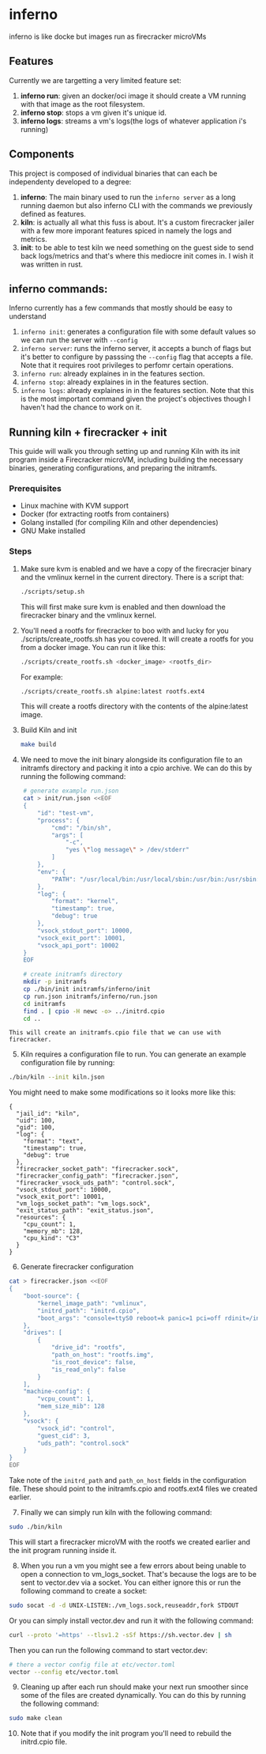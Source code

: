 # inferno
inferno is like docke but images run as firecracker microVMs
## Features
Currently we are targetting a very limited feature set:
1. **inferno run**: given an docker/oci image it should create a VM running with that image as the root filesystem.
2. **inferno stop**: stops a vm given it's unique id.
3. **inferno logs**: streams a vm's logs(the logs of whatever application i's running)

## Components
This project is composed of individual binaries that can each be independenty developed to a degree:
1. **inferno**: The main binary used to run the `inferno server` as a long running daemon but also inferno CLI with the commands we previously defined as features.
2. **kiln**: is actually all what this fuss is about. It's a custom firecracker jailer with a few more imporant features spiced in namely the logs and metrics.
3. **init**: to be able to test kiln we need something on the guest side to send back logs/metrics and that's where this mediocre init comes in. I wish it was written in rust.

## inferno commands:
Inferno currently has a few commands that mostly should be easy to understand

1. `inferno init`: generates a configuration file with some default values so we can run the server with `--config`
2. `inferno server`: runs the inferno server, it accepts a bunch of flags but it's better to configure by passsing the `--config` flag that accepts a file. Note that it requires root privileges to perfomr certain operations.
3. `inferno run`: already explaines in in the features section.
4. `inferno stop`: already explaines in in the features section.
5. `inferno logs`: already explaines in in the features section. Note that this is the most important command given the project's objectives though I haven't had the chance to work on it.

## Running kiln + firecracker + init

This guide will walk you through setting up and running Kiln with its init program inside a Firecracker microVM, including building the necessary binaries, generating configurations, and preparing the initramfs.

### Prerequisites
* Linux machine with KVM support
* Docker (for extracting rootfs from containers)
* Golang installed (for compiling Kiln and other dependencies)
* GNU Make installed

### Steps
1. Make sure kvm is enabled and we have a copy of the firecracjer binary and the vmlinux kernel in the current directory. There is a script that:
    ```sh
    ./scripts/setup.sh
    ```
    This will first make sure kvm is enabled and then download the firecracker binary and the vmlinux kernel.

2. You'll need a rootfs for firecracker to boo with and lucky for you ./scripts/create_rootfs.sh has  you covered. It will create a rootfs for you from a docker image. You can run it like this:
    ```sh
    ./scripts/create_rootfs.sh <docker_image> <rootfs_dir>
    ```
    For example:
    ```sh
    ./scripts/create_rootfs.sh alpine:latest rootfs.ext4
    ```
    This will create a rootfs directory with the contents of the alpine:latest image.

3. Build Kiln and init
    ```sh
    make build
    ```
4. We need to move the init binary alongside its configuration file to an initramfs directory and packing it into a cpio archive. We can do this by running the following command:
```sh
    # generate example run.json
    cat > init/run.json <<EOF
    {
        "id": "test-vm",
        "process": {
            "cmd": "/bin/sh",
            "args": [
                "-c",
                "yes \"log message\" > /dev/stderr"
            ]
        },
        "env": {
            "PATH": "/usr/local/bin:/usr/local/sbin:/usr/bin:/usr/sbin:/bin:/sbin"
        },
        "log": {
            "format": "kernel",
            "timestamp": true,
            "debug": true
        },
        "vsock_stdout_port": 10000,
        "vsock_exit_port": 10001,
        "vsock_api_port": 10002
    }
    EOF
```

```sh
    # create initramfs directory 
    mkdir -p initramfs
    cp ./bin/init initramfs/inferno/init
    cp run.json initramfs/inferno/run.json
    cd initramfs
    find . | cpio -H newc -o> ../initrd.cpio
    cd ..
```
    This will create an initramfs.cpio file that we can use with firecracker.

5. Kiln requires a configuration file to run. You can generate an example configuration file by running:
```sh
./bin/kiln --init kiln.json
```
You might need to make some modifications so it looks more like this:
```
{
  "jail_id": "kiln",
  "uid": 100,
  "gid": 100,
  "log": {
    "format": "text",
    "timestamp": true,
    "debug": true
  },
  "firecracker_socket_path": "firecracker.sock",
  "firecracker_config_path": "firecracker.json",
  "firecracker_vsock_uds_path": "control.sock",
  "vsock_stdout_port": 10000,
  "vsock_exit_port": 10001,
  "vm_logs_socket_path": "vm_logs.sock",
  "exit_status_path": "exit_status.json",
  "resources": {
    "cpu_count": 1,
    "memory_mb": 128,
    "cpu_kind": "C3"
  }
}
```

6. Generate firecracker configuration
```sh
cat > firecracker.json <<EOF
{
    "boot-source": {
        "kernel_image_path": "vmlinux",
        "initrd_path": "initrd.cpio",
        "boot_args": "console=ttyS0 reboot=k panic=1 pci=off rdinit=/inferno/init"
    },
    "drives": [
        {
            "drive_id": "rootfs",
            "path_on_host": "rootfs.img",
            "is_root_device": false,
            "is_read_only": false
        }
    ],
    "machine-config": {
        "vcpu_count": 1,
        "mem_size_mib": 128
    },
    "vsock": {
        "vsock_id": "control",
        "guest_cid": 3,
        "uds_path": "control.sock"
    }
}
EOF
```

Take note of the `initrd_path` and `path_on_host` fields in the configuration file. These should point to the initramfs.cpio and rootfs.ext4 files we created earlier.

7. Finally we can simply run kiln with the following command:
```sh
sudo ./bin/kiln
```
This will start a firecracker microVM with the rootfs we created earlier and the init program running inside it.

8. When you run a vm you might see a few errors about being unable to open a connection to vm_logs_socket. That's because the logs are to be sent to vector.dev via a socket. You can either ignore this or run the following command to create a socket:
```sh
sudo socat -d -d UNIX-LISTEN:./vm_logs.sock,reuseaddr,fork STDOUT
```
Or you can simply install vector.dev and run it with the following command:
```sh
curl --proto '=https' --tlsv1.2 -sSf https://sh.vector.dev | sh
```
Then you can run the following command to start vector.dev:
```sh
# there a vector config file at etc/vector.toml
vector --config etc/vector.toml
```

9. Cleaning up after each run should make your next run smoother since some of the files are created dynamically. You can do this by running the following command:
```sh
sudo make clean
```

10. Note that if you modify the init program you'll need to rebuild the initrd.cpio file.
